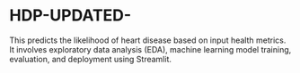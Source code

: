 # HDP-UPDATED-
This predicts the likelihood of heart disease based on input health metrics. It involves exploratory data analysis (EDA), machine learning model training, evaluation, and deployment using Streamlit.
